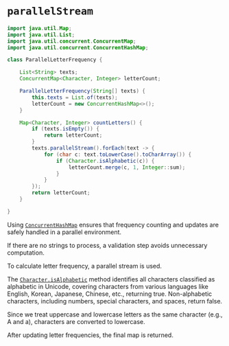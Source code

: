 # `parallelStream`

```java
import java.util.Map;
import java.util.List;
import java.util.concurrent.ConcurrentMap;
import java.util.concurrent.ConcurrentHashMap;

class ParallelLetterFrequency {

    List<String> texts;
    ConcurrentMap<Character, Integer> letterCount;

    ParallelLetterFrequency(String[] texts) {
        this.texts = List.of(texts);
        letterCount = new ConcurrentHashMap<>();
    }

    Map<Character, Integer> countLetters() {
        if (texts.isEmpty()) {
            return letterCount;
        }
        texts.parallelStream().forEach(text -> {
            for (char c: text.toLowerCase().toCharArray()) {
                if (Character.isAlphabetic(c)) {
                    letterCount.merge(c, 1, Integer::sum);
                }
            }
        });
        return letterCount;
    }

}
```

Using [`ConcurrentHashMap`][ConcurrentHashMap] ensures that frequency counting and updates are safely handled in a parallel environment.

If there are no strings to process, a validation step avoids unnecessary computation.

To calculate letter frequency, a parallel stream is used. 

The [`Character.isAlphabetic`][isAlphabetic] method identifies all characters classified as alphabetic in Unicode, covering characters from various languages like English, Korean, Japanese, Chinese, etc., returning true. Non-alphabetic characters, including numbers, special characters, and spaces, return false.

Since we treat uppercase and lowercase letters as the same character (e.g., A and a), characters are converted to lowercase.

After updating letter frequencies, the final map is returned.

[ConcurrentHashMap]: https://docs.oracle.com/javase/8/docs/api/java/util/concurrent/ConcurrentHashMap.html
[isAlphabetic]: https://docs.oracle.com/javase/8/docs/api/java/lang/Character.html#isAlphabetic-int-
